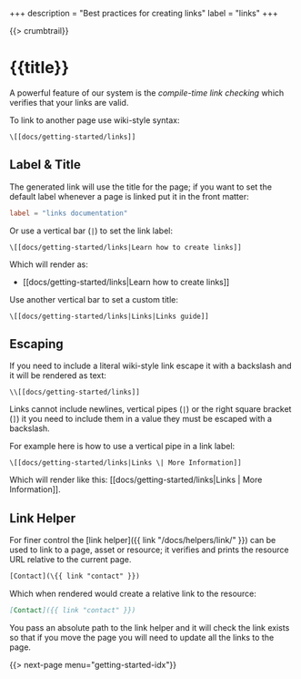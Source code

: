 +++
description = "Best practices for creating links"
label = "links"
+++

{{> crumbtrail}}

# {{title}}

A powerful feature of our system is the *compile-time link checking* which verifies that your links are valid.

To link to another page use wiki-style syntax:

```text
\[[docs/getting-started/links]]
```

## Label & Title

The generated link will use the title for the page; if you want to set the default label whenever a page is linked put it in the front matter:

```toml
label = "links documentation"
```

Or use a vertical bar (`|`) to set the link label:

```text
\[[docs/getting-started/links|Learn how to create links]]
```

Which will render as:

* [[docs/getting-started/links|Learn how to create links]]

Use another vertical bar to set a custom title:

```text
\[[docs/getting-started/links|Links|Links guide]]
```

## Escaping

If you need to include a literal wiki-style link escape it with a backslash and it will be rendered as text:

```text
\\[[docs/getting-started/links]]
```

Links cannot include newlines, vertical pipes (`|`) or the right square bracket (`]`) it you need to include them in a value they must be escaped with a backslash.

For example here is how to use a vertical pipe in a link label:

```
\[[docs/getting-started/links|Links \| More Information]]
```

Which will render like this: [[docs/getting-started/links|Links \| More Information]].

## Link Helper

For finer control the [link helper]({{ link "/docs/helpers/link/" }}) can be used to link to a page, asset or resource; it verifies and prints the resource URL relative to the current page.

```handlebars
[Contact](\{{ link "contact" }})
```

Which when rendered would create a relative link to the resource:

```markdown
[Contact]({{ link "contact" }})
```

You pass an absolute path to the link helper and it will check the link exists so that if you move the page you will need to update all the links to the page.

{{> next-page menu="getting-started-idx"}}
